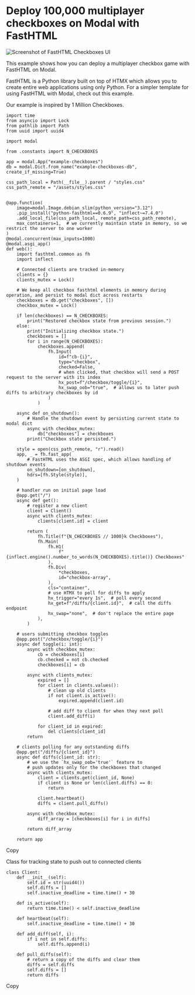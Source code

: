 # Deploy 100,000 multiplayer checkboxes on Modal with FastHTML

![Screenshot of FastHTML Checkboxes
UI](/_app/immutable/assets/ui.BaSTrcQW.png)

This example shows how you can deploy a multiplayer checkbox game with
FastHTML on Modal.

FastHTML is a Python library built on top of HTMX which allows you to create
entire web applications using only Python. For a simpler template for using
FastHTML with Modal, check out this example.

Our example is inspired by 1 Million Checkboxes.

    
    
    import time
    from asyncio import Lock
    from pathlib import Path
    from uuid import uuid4
    
    import modal
    
    from .constants import N_CHECKBOXES
    
    app = modal.App("example-checkboxes")
    db = modal.Dict.from_name("example-checkboxes-db", create_if_missing=True)
    
    css_path_local = Path(__file__).parent / "styles.css"
    css_path_remote = "/assets/styles.css"
    
    
    @app.function(
        image=modal.Image.debian_slim(python_version="3.12")
        .pip_install("python-fasthtml==0.6.9", "inflect~=7.4.0")
        .add_local_file(css_path_local, remote_path=css_path_remote),
        max_containers=1,  # we currently maintain state in memory, so we restrict the server to one worker
    )
    @modal.concurrent(max_inputs=1000)
    @modal.asgi_app()
    def web():
        import fasthtml.common as fh
        import inflect
    
        # Connected clients are tracked in-memory
        clients = {}
        clients_mutex = Lock()
    
        # We keep all checkbox fasthtml elements in memory during operation, and persist to modal dict across restarts
        checkboxes = db.get("checkboxes", [])
        checkbox_mutex = Lock()
    
        if len(checkboxes) == N_CHECKBOXES:
            print("Restored checkbox state from previous session.")
        else:
            print("Initializing checkbox state.")
            checkboxes = []
            for i in range(N_CHECKBOXES):
                checkboxes.append(
                    fh.Input(
                        id=f"cb-{i}",
                        type="checkbox",
                        checked=False,
                        # when clicked, that checkbox will send a POST request to the server with its index
                        hx_post=f"/checkbox/toggle/{i}",
                        hx_swap_oob="true",  # allows us to later push diffs to arbitrary checkboxes by id
                    )
                )
    
        async def on_shutdown():
            # Handle the shutdown event by persisting current state to modal dict
            async with checkbox_mutex:
                db["checkboxes"] = checkboxes
            print("Checkbox state persisted.")
    
        style = open(css_path_remote, "r").read()
        app, _ = fh.fast_app(
            # FastHTML uses the ASGI spec, which allows handling of shutdown events
            on_shutdown=[on_shutdown],
            hdrs=[fh.Style(style)],
        )
    
        # handler run on initial page load
        @app.get("/")
        async def get():
            # register a new client
            client = Client()
            async with clients_mutex:
                clients[client.id] = client
    
            return (
                fh.Title(f"{N_CHECKBOXES // 1000}k Checkboxes"),
                fh.Main(
                    fh.H1(
                        f"{inflect.engine().number_to_words(N_CHECKBOXES).title()} Checkboxes"
                    ),
                    fh.Div(
                        *checkboxes,
                        id="checkbox-array",
                    ),
                    cls="container",
                    # use HTMX to poll for diffs to apply
                    hx_trigger="every 1s",  # poll every second
                    hx_get=f"/diffs/{client.id}",  # call the diffs endpoint
                    hx_swap="none",  # don't replace the entire page
                ),
            )
    
        # users submitting checkbox toggles
        @app.post("/checkbox/toggle/{i}")
        async def toggle(i: int):
            async with checkbox_mutex:
                cb = checkboxes[i]
                cb.checked = not cb.checked
                checkboxes[i] = cb
    
            async with clients_mutex:
                expired = []
                for client in clients.values():
                    # clean up old clients
                    if not client.is_active():
                        expired.append(client.id)
    
                    # add diff to client for when they next poll
                    client.add_diff(i)
    
                for client_id in expired:
                    del clients[client_id]
            return
    
        # clients polling for any outstanding diffs
        @app.get("/diffs/{client_id}")
        async def diffs(client_id: str):
            # we use the `hx_swap_oob='true'` feature to
            # push updates only for the checkboxes that changed
            async with clients_mutex:
                client = clients.get(client_id, None)
                if client is None or len(client.diffs) == 0:
                    return
    
                client.heartbeat()
                diffs = client.pull_diffs()
    
            async with checkbox_mutex:
                diff_array = [checkboxes[i] for i in diffs]
    
            return diff_array
    
        return app

Copy

Class for tracking state to push out to connected clients

    
    
    class Client:
        def __init__(self):
            self.id = str(uuid4())
            self.diffs = []
            self.inactive_deadline = time.time() + 30
    
        def is_active(self):
            return time.time() < self.inactive_deadline
    
        def heartbeat(self):
            self.inactive_deadline = time.time() + 30
    
        def add_diff(self, i):
            if i not in self.diffs:
                self.diffs.append(i)
    
        def pull_diffs(self):
            # return a copy of the diffs and clear them
            diffs = self.diffs
            self.diffs = []
            return diffs

Copy

